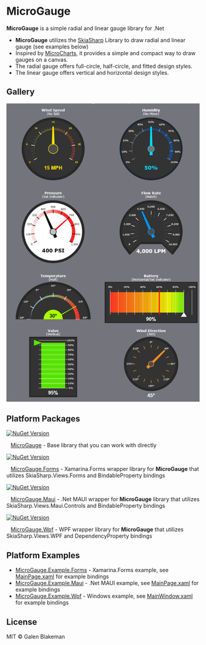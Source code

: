# MicroGauge
**MicroGauge** is a simple radial and linear gauge library for .Net

* **MicroGauge** utilizes the [SkiaSharp](https://github.com/mono/SkiaSharp) Library to draw radial and linear gauge (see examples below)
* Inspired by [MicroCharts](https://github.com/microcharts-dotnet/Microcharts), it provides a simple and compact way to draw gauges on a canvas.
* The radial gauge offers full-circle, half-circle, and fitted design styles.
* The linear gauge offers vertical and horizontal design styles.

## Gallery
![Gallery](https://github.com/galenblakeman/MicroGauge/blob/master/Gallery.png)

## Platform Packages
[![NuGet Version](https://img.shields.io/nuget/v/MicroGauge?style=flat-square&logo=nuget&label=MicroGauge)](https://www.nuget.org/packages/MicroGauge/)

&ensp; [MicroGauge](https://github.com/galenblakeman/MicroGauge/tree/master/Library/MicroGauge) - Base library that you can work with directly

[![NuGet Version](https://img.shields.io/nuget/v/MicroGauge.Forms?style=flat-square&logo=nuget&label=MicroGauge.Forms)](https://www.nuget.org/packages/MicroGauge.Forms/)

&ensp; [MicroGauge.Forms](https://github.com/galenblakeman/MicroGauge/tree/master/Library/MicroGauge.Forms) - Xamarina.Forms wrapper library for **MicroGauge** that utilizes SkiaSharp.Views.Forms and BindableProperty bindings

[![NuGet Version](https://img.shields.io/nuget/v/MicroGauge.Maui?style=flat-square&logo=nuget&label=MicroGauge.Maui)](https://www.nuget.org/packages/MicroGauge.Maui/)

&ensp; [MicroGauge.Maui](https://github.com/galenblakeman/MicroGauge/tree/master/Library/MicroGauge.Maui) - .Net MAUI wrapper for **MicroGauge** library that utilizes SkiaSharp.Views.Maui.Controls and BindableProperty bindings

[![NuGet Version](https://img.shields.io/nuget/v/MicroGauge.Wpf?style=flat-square&logo=nuget&label=MicroGauge.Wpf)](https://www.nuget.org/packages/MicroGauge.Wpf/)

&ensp; [MicroGauge.Wpf](https://github.com/galenblakeman/MicroGauge/tree/master/Library/MicroGauge.Wpf) - WPF wrapper library for **MicroGauge** that utilizes SkiaSharp.Views.WPF and DependencyProperty bindings

## Platform Examples
* [MicroGauge.Example.Forms](https://github.com/galenblakeman/MicroGauge/tree/master/Example/MicroGauge.Example.Forms) - Xamarina.Forms example, see [MainPage.xaml](https://github.com/galenblakeman/MicroGauge/blob/master/Example/MicroGauge.Example.Forms/MicroGauge.Example.Forms/MainPage.xaml) for example bindings
* [MicroGauge.Example.Maui](https://github.com/galenblakeman/MicroGauge/tree/master/Example/MicroGauge.Example.Maui) - .Net MAUI example, see [MainPage.xaml](https://github.com/galenblakeman/MicroGauge/blob/master/Example/MicroGauge.Example.Maui/MainPage.xaml) for example bindings
* [MicroGauge.Example.Wpf](https://github.com/galenblakeman/MicroGauge/tree/master/Example/MicroGauge.Example.Wpf) - Windows example, see [MainWindow.xaml](https://github.com/galenblakeman/MicroGauge/blob/master/Example/MicroGauge.Example.Wpf/MainWindow.xaml) for example bindings

## License
MIT © Galen Blakeman
